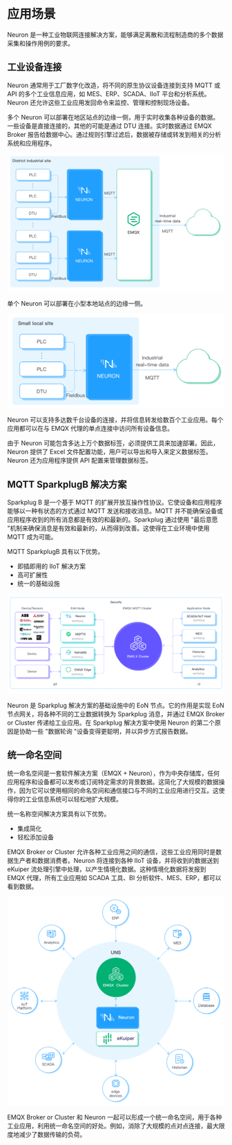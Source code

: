 # 应用场景

Neuron 是一种工业物联网连接解决方案，能够满足离散和流程制造商的多个数据采集和操作用例的要求。

## 工业设备连接
Neuron 通常用于工厂数字化改造，将不同的原生协议设备连接到支持 MQTT 或 API 的多个工业信息应用，如 MES、ERP、SCADA、IIoT 平台和分析系统。Neuron 还允许这些工业应用发回命令来监控、管理和控制现场设备。

多个 Neuron 可以部署在地区站点的边缘一侧，用于实时收集各种设备的数据。一些设备是直接连接的，其他的可能是通过 DTU 连接。实时数据通过 EMQX Broker 报告给数据中心。通过规则引擎过滤后，数据被存储或转发到相关的分析系统和应用程序。

![district-site](./assets/district-site.png)

单个 Neuron 可以部署在小型本地站点的边缘一侧。

![small-site](./assets/small-site.png)

Neuron 可以支持多达数千台设备的连接，并将信息转发给数百个工业应用。每个应用都可以在与 EMQX 代理的单点连接中访问所有设备信息。

由于 Neuron 可能包含多达上万个数据标签，必须提供工具来加速部署。因此，Neuron 提供了 Excel 文件配置功能，用户可以导出和导入来定义数据标签。Neuron 还为应用程序提供 API 配置来管理数据标签。

## MQTT SparkplugB 解决方案
Sparkplug B 是一个基于 MQTT 的扩展开放互操作性协议。它使设备和应用程序能够以一种有状态的方式通过 MQTT 发送和接收消息。MQTT 并不能确保设备或应用程序收到的所有消息都是有效的和最新的。Sparkplug 通过使用 "最后意愿 "机制来确保消息是有效和最新的，从而得到改善。这使得在工业环境中使用 MQTT 成为可能。

MQTT SparkplugB 具有以下优势。
* 即插即用的 IIoT 解决方案
* 高可扩展性
* 统一的基础设施

![sparkplugB](./assets/sparkplugB.png)

Neuron 是 Sparkplug 解决方案的基础设施中的 EoN 节点。它的作用是实现 EoN 节点网关，将各种不同的工业数据转换为 Sparkplug 消息，并通过 EMQX Broker or Cluster 传递给工业应用。在 Sparkplug 解决方案中使用 Neuron 的第二个原因是协助一些 "数据轮询 "设备变得更聪明，并以异步方式报告数据。

## 统一命名空间
统一命名空间是一套软件解决方案（EMQX + Neuron），作为中央存储库，任何应用程序和设备都可以发布或订阅特定需求的背景数据。这简化了大规模的数据操作，因为它可以使用相同的命名空间和通信接口与不同的工业应用进行交互。这使得你的工业信息系统可以轻松地扩大规模。

统一名称空间解决方案具有以下优势。
* 集成简化
* 轻松添加设备

EMQX Broker or Cluster 允许各种工业应用之间的通信，这些工业应用同时是数据生产者和数据消费者。Neuron 将连接到各种 IIoT 设备，并将收到的数据送到 eKuiper 流处理引擎中处理，以产生情境化数据。这种情境化数据将发报到 EMQX 代理，所有工业应用如 SCADA 工具、BI 分析软件、MES、ERP，都可以看到数据。

![uns](./assets/uns.png)

EMQX Broker or Cluster 和 Neuron 一起可以形成一个统一命名空间，用于各种工业应用，利用统一命名空间的好处。例如，消除了大规模的点对点连接，最大限度地减少了数据传输的负荷。
